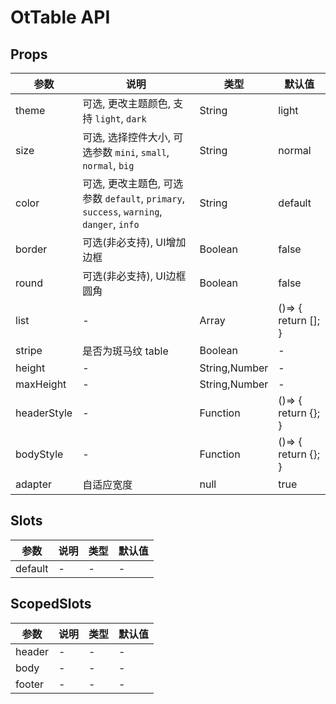 # OtTable API

## Props

| 参数 | 说明 | 类型 | 默认值 |
| --- | --- | --- | --- |
| theme | 可选, 更改主题颜色, 支持 `light`, `dark` | String | light |
| size | 可选, 选择控件大小, 可选参数 `mini`, `small`, `normal`, `big` | String | normal |
| color | 可选, 更改主题色, 可选参数 `default`, `primary`, `success`, `warning`, `danger`, `info` | String | default |
| border | 可选(非必支持), UI增加边框 | Boolean | false |
| round | 可选(非必支持), UI边框圆角 | Boolean | false |
| list | - | Array | ()=> {   return []; } |
| stripe | 是否为斑马纹 table | Boolean | - |
| height | - | String,Number | - |
| maxHeight | - | String,Number | - |
| headerStyle | - | Function | ()=> {   return {}; } |
| bodyStyle | - | Function | ()=> {   return {}; } |
| adapter | 自适应宽度 | null | true |

## Slots

| 参数 | 说明 | 类型 | 默认值 |
| --- | --- | --- | --- |
| default | - | - | - |

## ScopedSlots

| 参数 | 说明 | 类型 | 默认值 |
| --- | --- | --- | --- |
| header | - | - | - |
| body | - | - | - |
| footer | - | - | - |

